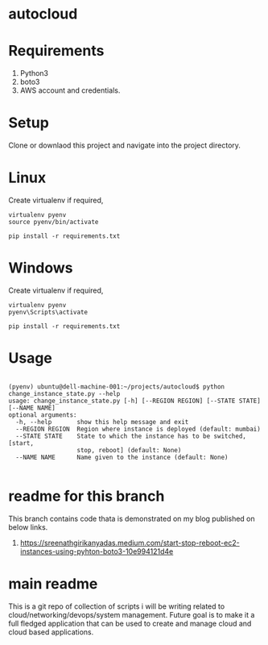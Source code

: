 # autocloud
# Requirements
  1. Python3
  2. boto3
  3. AWS account and credentials.
  
# Setup
  
  Clone or downlaod this project and navigate into the project directory.
  
  # Linux
  
  Create virtualenv if required,
  ```
  virtualenv pyenv
  source pyenv/bin/activate
  ```
  ```
  pip install -r requirements.txt
  ```
  # Windows
  
  Create virtualenv if required,
  ```
  virtualenv pyenv
  pyenv\Scripts\activate
  ```
  ```
  pip install -r requirements.txt
  ```
  
# Usage
  ```
  
  (pyenv) ubuntu@dell-machine-001:~/projects/autocloud$ python change_instance_state.py --help
  usage: change_instance_state.py [-h] [--REGION REGION] [--STATE STATE] [--NAME NAME]
  optional arguments:
    -h, --help       show this help message and exit
    --REGION REGION  Region where instance is deployed (default: mumbai)
    --STATE STATE    State to which the instance has to be switched, [start,
                     stop, reboot] (default: None)
    --NAME NAME      Name given to the instance (default: None)
    
  ```

# readme for this branch
This branch contains code thata is demonstrated on my blog published on below links.
1. https://sreenathgirikanyadas.medium.com/start-stop-reboot-ec2-instances-using-pyhton-boto3-10e994121d4e

# main readme
This is a git repo of collection of scripts i will be writing related to cloud/networking/devops/system management. Future goal is to make it a full fledged application that can be used to create and manage cloud and cloud based applications.

